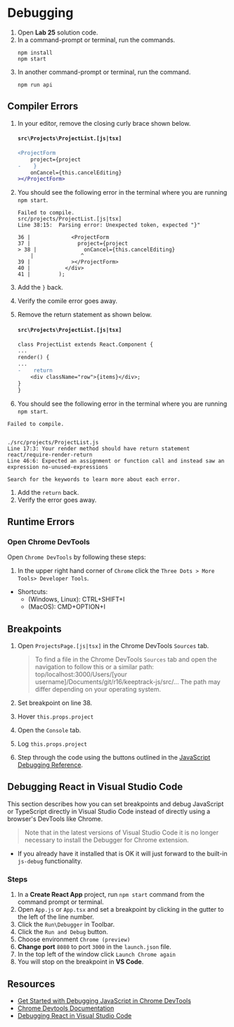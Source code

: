 # Debugging

1. Open **Lab 25** solution code.
2. In a command-prompt or terminal, run the commands.
   ```
   npm install
   npm start
   ```
3. In another command-prompt or terminal, run the command.
   ```shell
   npm run api
   ```

## Compiler Errors

1.  In your editor, remove the closing curly brace shown below.

    #### `src\Projects\ProjectList.[js|tsx]`

    ```diff
    <ProjectForm
        project={project
    -    }
        onCancel={this.cancelEditing}
    ></ProjectForm>
    ```

1.  You should see the following error in the terminal where you are running `npm start`.

    ```
    Failed to compile.
    src/projects/ProjectList.[js|tsx]
    Line 38:15:  Parsing error: Unexpected token, expected "}"

    36 |             <ProjectForm
    37 |               project={project
    > 38 |               onCancel={this.cancelEditing}
        |               ^
    39 |             ></ProjectForm>
    40 |           </div>
    41 |         );
    ```

1.  Add the `}` back.
1.  Verify the comile error goes away.
1.  Remove the return statement as shown below.

    #### `src\Projects\ProjectList.[js|tsx]`

    ```diff
    class ProjectList extends React.Component {
    ...
    render() {
    ...
    -    return
        <div className="row">{items}</div>;
    }
    }
    ```

1.  You should see the following error in the terminal where you are running `npm start`.

```
Failed to compile.


./src/projects/ProjectList.js
Line 17:3: Your render method should have return statement react/require-render-return
Line 46:6: Expected an assignment or function call and instead saw an expression no-unused-expressions

Search for the keywords to learn more about each error.

```

1. Add the `return` back.
1. Verify the error goes away.

## Runtime Errors

### Open Chrome DevTools

Open `Chrome DevTools` by following these steps:

1. In the upper right hand corner of `Chrome` click the `Three Dots > More Tools> Developer Tools`.

- Shortcuts:
  - (Windows, Linux): CTRL+SHIFT+I
  - (MacOS): CMD+OPTION+I

## Breakpoints

1. Open `ProjectsPage.[js|tsx]` in the Chrome DevTools `Sources` tab.

   > To find a file in the Chrome DevTools `Sources` tab and open the navigation to follow this or a similar path:
   > top/localhost:3000/Users/[your username]/Documents/git/r16/keeptrack-js/src/...
   > The path may differ depending on your operating system.

1. Set breakpoint on line 38.
1. Hover `this.props.project`
1. Open the `Console` tab.
1. Log `this.props.project`
1. Step through the code using the buttons outlined in the [JavaScript Debugging Reference](https://developers.google.com/web/tools/chrome-devtools/javascript/reference).

## Debugging React in Visual Studio Code

This section describes how you can set breakpoints and debug JavaScript or TypeScript directly in Visual Studio Code instead of directly using a browser's DevTools like Chrome.

> Note that in the latest versions of Visual Studio Code it is no longer necessary to install the Debugger for Chrome extension.

- If you already have it installed that is OK it will just forward to the built-in `js-debug` functionality.

### Steps

1. In a **Create React App** project, run `npm start` command from the command prompt or terminal.
2. Open `App.js` or `App.tsx` and set a breakpoint by clicking in the gutter to the left of the line number.
3. Click the `Run\Debugger` in Toolbar.
4. Click the `Run and Debug` button.
5. Choose environment `Chrome (preview)`
6. **Change port** `8080` to port `3000` in the `launch.json` file.
7. In the top left of the window click `Launch Chrome again`
8. You will stop on the breakpoint in **VS Code**.
<!-- ## Network -->

## Resources

- [Get Started with Debugging JavaScript in Chrome DevTools](https://developers.google.com/web/tools/chrome-devtools/javascript)
- [Chrome Devtools Documentation](https://developers.google.com/web/tools/chrome-devtools)
- [Debugging React in Visual Studio Code](https://code.visualstudio.com/docs/nodejs/reactjs-tutorial#_debugging-react)
